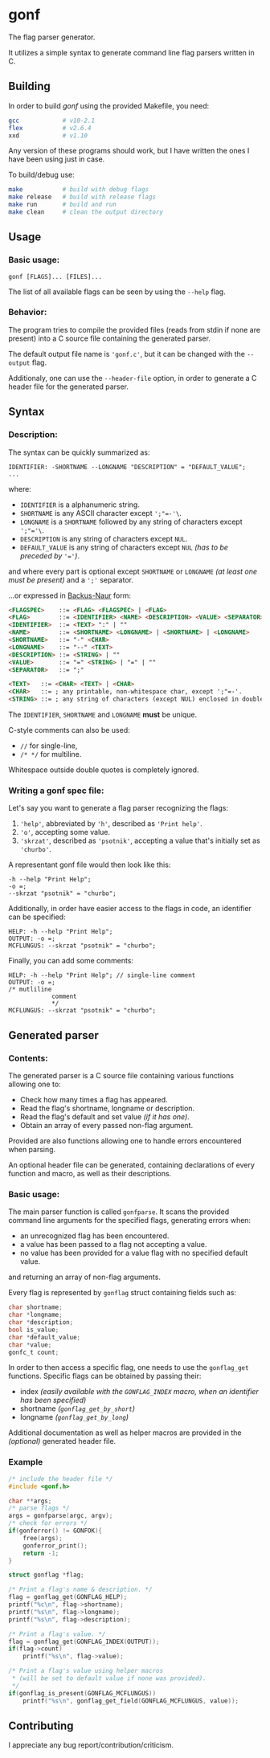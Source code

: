 # **gonf**

The flag parser generator.

It utilizes a simple syntax to generate command line
flag parsers written in C.

## Building

In order to build *gonf* using the provided Makefile,
you need:
```bash
gcc            # v10-2.1
flex           # v2.6.4
xxd            # v1.10
```

Any version of these programs should work, but I have written
the ones I have been using just in case.

To build/debug use:
```bash
make           # build with debug flags
make release   # build with release flags
make run       # build and run
make clean     # clean the output directory
```

## Usage

### Basic usage:

```text
gonf [FLAGS]... [FILES]...
```

The list of all available flags can be seen by
using the `--help` flag.

### Behavior:

The program tries to compile the provided files 
(reads from stdin if none are present)
into a C source file containing the generated parser.

The default output file name is `'gonf.c'`, but it can be changed with the `--output` flag.

Additionaly, one can use the `--header-file` option, 
in order to generate a C header file for the generated parser.

## Syntax

### Description:

The syntax can be quickly summarized as:
```text
IDENTIFIER: -SHORTNAME --LONGNAME "DESCRIPTION" = "DEFAULT_VALUE";
...
```
where:
* `IDENTIFIER` is a alphanumeric string.
* `SHORTNAME` is any ASCII character except `';"=-'\`.
* `LONGNAME` is a `SHORTNAME` followed by any string of characters except `';"='\`.
* `DESCRIPTION` is any string of characters except `NUL`.
* `DEFAULT_VALUE` is any string of characters except `NUL` *(has to be preceded by `'='`)*.

and where every part is optional except `SHORTNAME` or `LONGNAME` 
*(at least one must be present)* and a `';'` separator.

...or expressed in [Backus-Naur][bakus] form:
```html
<FLAGSPEC>    ::= <FLAG> <FLAGSPEC> | <FLAG>
<FLAG>        ::= <IDENTIFIER> <NAME> <DESCRIPTION> <VALUE> <SEPARATOR>
<IDENTIFIER>  ::= <TEXT> ":" | ""
<NAME>        ::= <SHORTNAME> <LONGNAME> | <SHORTNAME> | <LONGNAME>
<SHORTNAME>   ::= "-" <CHAR>
<LONGNAME>    ::= "--" <TEXT>
<DESCRIPTION> ::= <STRING> | ""
<VALUE>       ::= "=" <STRING> | "=" | ""
<SEPARATOR>   ::= ";"

<TEXT>   ::= <CHAR> <TEXT> | <CHAR>
<CHAR>   ::= ; any printable, non-whitespace char, except ';"=-'.
<STRING> ::= ; any string of characters (except NUL) enclosed in double quotes
```

The `IDENTIFIER`, `SHORTNAME` and `LONGNAME` **must** be unique.

C-style comments can also be used:
 - `//` for single-line, 
 - `/* */` for multiline.

Whitespace outside double quotes is completely ignored.

### Writing a gonf spec file:

Let's say you want to generate a flag parser recognizing the flags:
 1. `'help'`, abbreviated by `'h'`, described as `'Print help'`.
 2. `'o'`, accepting some value.
 3. `'skrzat'`, described as `'psotnik'`, accepting a value that's initially set as `'churbo'`.

A representant gonf file would then look like this:
```
-h --help "Print Help";
-o =;
--skrzat "psotnik" = "churbo";
```

Additionally, in order have easier access to the flags in code, 
an identifier can be specified:
```
HELP: -h --help "Print Help";
OUTPUT: -o =;
MCFLUNGUS: --skrzat "psotnik" = "churbo";
```

Finally, you can add some comments:
```
HELP: -h --help "Print Help"; // single-line comment
OUTPUT: -o =;
/* mutliline
            comment
            */
MCFLUNGUS: --skrzat "psotnik" = "churbo";
```

## Generated parser

### Contents:

The generated parser is a C source file containing various functions allowing one to:
 * Check how many times a flag has appeared.
 * Read the flag's shortname, longname or description.
 * Read the flag's default and set value *(if it has one)*.
 * Obtain an array of every passed non-flag argument.
  
Provided are also functions allowing 
one to handle errors encountered when parsing.

An optional header file can be generated, 
containing declarations of every function and macro, 
as well as their descriptions.

### Basic usage:

The main parser function is called `gonfparse`. 
It scans the provided command line arguments for the
specified flags, generating errors when:
 * an unrecognized flag has been encountered.
 * a value has been passed to a flag not accepting a value.
 * no value has been provided for a value flag with no specified default value.

and returning an array of non-flag arguments.

Every flag is represented by `gonflag` struct containing fields
such as:
```c
char shortname;
char *longname;
char *description;
bool is_value;
char *default_value;
char *value;
gonfc_t count;
```

In order to then access a specific flag, 
one needs to use the `gonflag_get` functions.
Specific flags can be obtained by passing their:
 * index *(easily available with the `GONFLAG_INDEX` macro, 
 when an identifier has been specified)*
 * shortname *(`gonflag_get_by_short`)*
 * longname *(`gonflag_get_by_long`)*

Additional documentation as well as helper macros 
are provided in the *(optional)* generated header file.

### Example
```c
/* include the header file */
#include <gonf.h>

char **args;
/* parse flags */
args = gonfparse(argc, argv);
/* check for errors */
if(gonferror() != GONFOK){
    free(args);
    gonferror_print();
    return -1;
}

struct gonflag *flag;

/* Print a flag's name & description. */
flag = gonflag_get(GONFLAG_HELP);
printf("%c\n", flag->shortname);
printf("%s\n", flag->longname);
printf("%s\n", flag->description);

/* Print a flag's value. */
flag = gonflag_get(GONFLAG_INDEX(OUTPUT));
if(flag->count)
    printf("%s\n", flag->value);

/* Print a flag's value using helper macros
 * (will be set to default value if none was provided).
 */
if(gonflag_is_present(GONFLAG_MCFLUNGUS))
    printf("%s\n", gonflag_get_field(GONFLAG_MCFLUNGUS, value));
```

## Contributing

I appreciate any bug report/contribution/criticism.

[bakus]:https://en.wikipedia.org/wiki/Backus%E2%80%93Naur_form